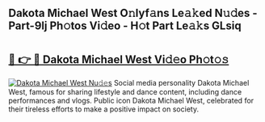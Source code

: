 ## Dakota Michael West O𝚗lyf𝚊ns Le𝚊𝚔ed N𝚞𝚍es - Part-9lj Ph𝚘tos Vi𝚍eo - H𝚘t Part Le𝚊𝚔s GLsiq

# <h2><a href="http://hf0hgx3.feru.top/?c=Dakota+Michael+West">🔗 👉 🔴 Dakota Michael West Vi𝚍𝚎o Ph𝚘t𝚘𝚜</a></h2>

[![Dakota Michael West Nu𝚍𝚎s](https://i.imgur.com/0TWrTi3.gif)](http://hf0hgx3.feru.top/?c=Dakota+Michael+West)
Social media personality Dakota Michael West, famous for sharing lifestyle and dance content, including dance performances and vlogs. Public icon Dakota Michael West, celebrated for their tireless efforts to make a positive impact on society. 
